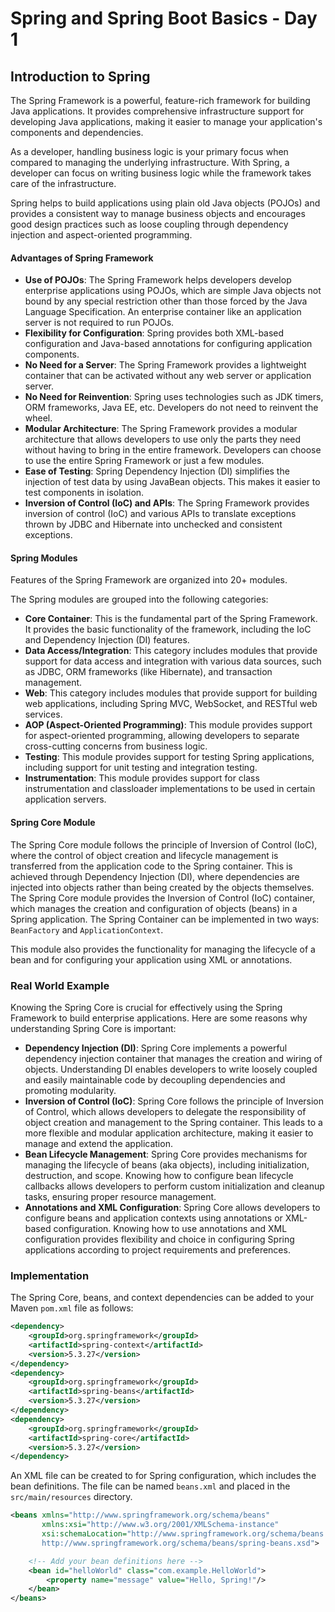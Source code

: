 # Spring and Spring Boot Basics - Day 1

## Introduction to Spring

The Spring Framework is a powerful, feature-rich framework for building Java applications. It provides comprehensive infrastructure support for developing Java applications, making it easier to manage your application's components and dependencies.

As a developer, handling business logic is your primary focus when compared to managing the underlying infrastructure. With Spring, a developer can focus on writing business logic while the framework takes care of the infrastructure.

Spring helps to build applications using plain old Java objects (POJOs) and provides a consistent way to manage business objects and encourages good design practices such as loose coupling through dependency injection and aspect-oriented programming.

#### Advantages of Spring Framework

- **Use of POJOs**: The Spring Framework helps developers develop enterprise applications using POJOs, which are simple Java objects not bound by any special restriction other than those forced by the Java Language Specification. An enterprise container like an application server is not required to run POJOs.
- **Flexibility for Configuration**: Spring provides both XML-based configuration and Java-based annotations for configuring application components.
- **No Need for a Server**: The Spring Framework provides a lightweight container that can be activated without any web server or application server.
- **No Need for Reinvention**: Spring uses technologies such as JDK timers, ORM frameworks, Java EE, etc. Developers do not need to reinvent the wheel.
- **Modular Architecture**: The Spring Framework provides a modular architecture that allows developers to use only the parts they need without having to bring in the entire framework. Developers can choose to use the entire Spring Framework or just a few modules.
- **Ease of Testing**: Spring Dependency Injection (DI) simplifies the injection of test data by using JavaBean objects. This makes it easier to test components in isolation.
- **Inversion of Control (IoC) and APIs**: The Spring Framework provides inversion of control (IoC) and various APIs to translate exceptions thrown by JDBC and Hibernate into unchecked and consistent exceptions.

#### Spring Modules

Features of the Spring Framework are organized into 20+ modules.

The Spring modules are grouped into the following categories:

- **Core Container**: This is the fundamental part of the Spring Framework. It provides the basic functionality of the framework, including the IoC and Dependency Injection (DI) features.
- **Data Access/Integration**: This category includes modules that provide support for data access and integration with various data sources, such as JDBC, ORM frameworks (like Hibernate), and transaction management.
- **Web**: This category includes modules that provide support for building web applications, including Spring MVC, WebSocket, and RESTful web services.
- **AOP (Aspect-Oriented Programming)**: This module provides support for aspect-oriented programming, allowing developers to separate cross-cutting concerns from business logic.
- **Testing**: This module provides support for testing Spring applications, including support for unit testing and integration testing.
- **Instrumentation**: This module provides support for class instrumentation and classloader implementations to be used in certain application servers.

#### Spring Core Module

The Spring Core module follows the principle of Inversion of Control (IoC), where the control of object creation and lifecycle management is transferred from the application code to the Spring container. This is achieved through Dependency Injection (DI), where dependencies are injected into objects rather than being created by the objects themselves. The Spring Core module provides the Inversion of Control (IoC) container, which manages the creation and configuration of objects (beans) in a Spring application. The Spring Container can be implemented in two ways: `BeanFactory` and `ApplicationContext`.

This module also provides the functionality for managing the lifecycle of a bean and for configuring your application using XML or annotations.

### Real World Example

Knowing the Spring Core is crucial for effectively using the Spring Framework to build enterprise applications. Here are some reasons why understanding Spring Core is important:

- **Dependency Injection (DI)**: Spring Core implements a powerful dependency injection container that manages the creation and wiring of objects. Understanding DI enables developers to write loosely coupled and easily maintainable code by decoupling dependencies and promoting modularity.
- **Inversion of Control (IoC)**: Spring Core follows the principle of Inversion of Control, which allows developers to delegate the responsibility of object creation and management to the Spring container. This leads to a more flexible and modular application architecture, making it easier to manage and extend the application.
- **Bean Lifecycle Management**: Spring Core provides mechanisms for managing the lifecycle of beans (aka objects), including initialization, destruction, and scope. Knowing how to configure bean lifecycle callbacks allows developers to perform custom initialization and cleanup tasks, ensuring proper resource management.
- **Annotations and XML Configuration**: Spring Core allows developers to configure beans and application contexts using annotations or XML-based configuration. Knowing how to use annotations and XML configuration provides flexibility and choice in configuring Spring applications according to project requirements and preferences.

### Implementation

The Spring Core, beans, and context dependencies can be added to your Maven `pom.xml` file as follows:

```xml
<dependency>
    <groupId>org.springframework</groupId>
    <artifactId>spring-context</artifactId>
    <version>5.3.27</version>
</dependency>
<dependency>
    <groupId>org.springframework</groupId>
    <artifactId>spring-beans</artifactId>
    <version>5.3.27</version>
</dependency>
<dependency>
    <groupId>org.springframework</groupId>
    <artifactId>spring-core</artifactId>
    <version>5.3.27</version>
</dependency>
```

An XML file can be created to for Spring configuration, which includes the bean definitions. The file can be named `beans.xml` and placed in the `src/main/resources` directory.

```xml
<beans xmlns="http://www.springframework.org/schema/beans"
       xmlns:xsi="http://www.w3.org/2001/XMLSchema-instance"
       xsi:schemaLocation="http://www.springframework.org/schema/beans
       http://www.springframework.org/schema/beans/spring-beans.xsd">

    <!-- Add your bean definitions here -->
    <bean id="helloWorld" class="com.example.HelloWorld">
        <property name="message" value="Hello, Spring!"/>
    </bean>
</beans>
```
